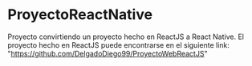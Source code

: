 # ProyectoReactNative

Proyecto convirtiendo un proyecto hecho en ReactJS a React Native. El proyecto hecho en ReactJS puede encontrarse en el siguiente link: "https://github.com/DelgadoDiego99/ProyectoWebReactJS"